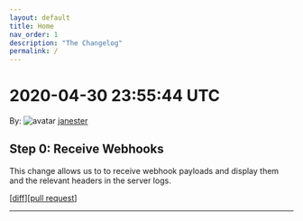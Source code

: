 ```yaml
---
layout: default
title: Home
nav_order: 1
description: "The Changelog"
permalink: /
---
```


# 2020-04-30 23:55:44 UTC

By: ![avatar](https://avatars1.githubusercontent.com/u/3330181?v=4&s=50) [janester](https://github.com/janester)

## Step 0: Receive Webhooks

This change allows us to to receive webhook payloads and display them and the relevant headers in the server logs.

[[diff](https://github.com/githubsatelliteworkshops/webhooks-with-rest/pull/1.diff)][[pull request](https://github.com/githubsatelliteworkshops/webhooks-with-rest/pull/1)]
* * *

